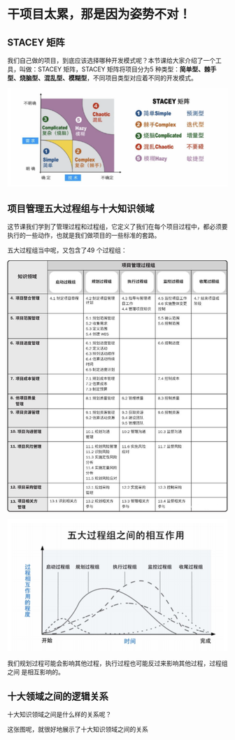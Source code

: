 # 干项目太累，那是因为姿势不对！

## STACEY 矩阵
我们自己做的项目，到底应该选择哪种开发模式呢？本节课给大家介绍了一个工具，叫做：STACEY 矩阵，STACEY 矩阵将项目分为5 种类型：**简单型、棘手型、烧脑型、混乱型、模糊型**，不同项目类型对应着不同的开发模式。

![image-20200721231701013](..\pics\PMP\day2：【课程总结】.jpg)

## 项目管理五大过程组与十大知识领域

这节课我们学到了管理过程和过程组，它定义了我们在每个项目过程中，都必须要执行的一些动作，也就是我们做项目的一些标准的套路。

五大过程组当中呢，又包含了49 个过程组：

![PMP十五至尊图](..\pics\PMP\1.jpg)

![image-20200721232144938](..\pics\PMP\image-20200721232144938.png)

我们规划过程可能会影响其他过程，执行过程也可能反过来影响其他过程，过程组之间 是相互影响的。

## 十大领域之间的逻辑关系

十大知识领域之间是什么样的关系呢？

这张图呢，就很好地展示了十大知识领域之间的关系